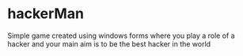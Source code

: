 # hackerMan
Simple game created using windows forms where you play a role of a hacker and your main aim is to be the best hacker in the world
